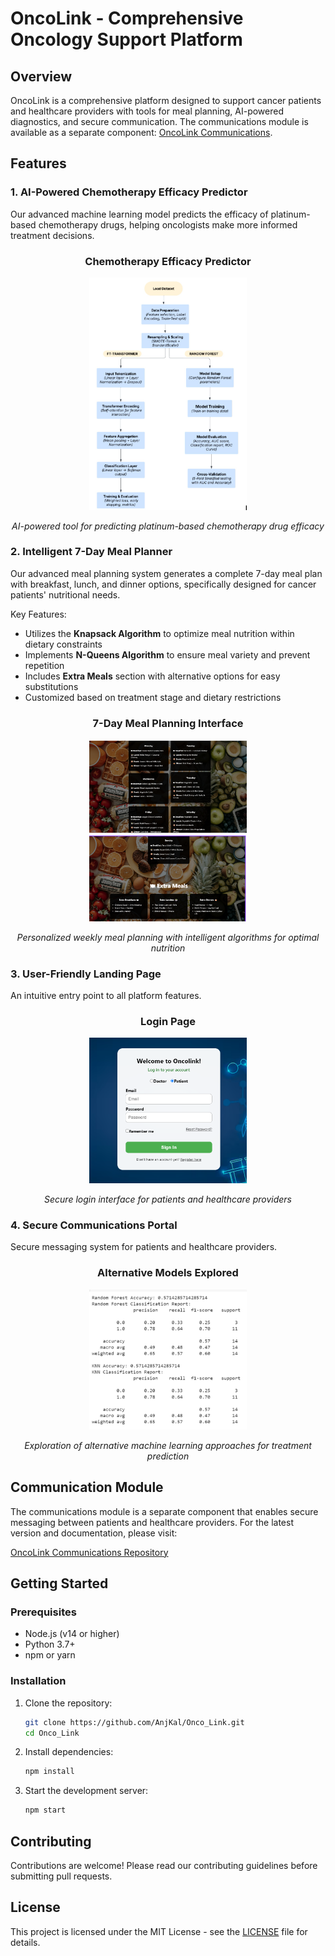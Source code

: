 # OncoLink - Comprehensive Oncology Support Platform

## Overview
OncoLink is a comprehensive platform designed to support cancer patients and healthcare providers with tools for meal planning, AI-powered diagnostics, and secure communication. The communications module is available as a separate component: [OncoLink Communications](https://github.com/your-username/oncolink-communications).

## Features

### 1. AI-Powered Chemotherapy Efficacy Predictor
Our advanced machine learning model predicts the efficacy of platinum-based chemotherapy drugs, helping oncologists make more informed treatment decisions.
<!-- Placeholder for prediction interface screenshot -->
<div align="center">
  <h3>Chemotherapy Efficacy Predictor</h3>
  <img src="images\AI working.png" alt="Chemotherapy Efficacy Prediction Interface" style="width: 50%; height: auto;">
  <p><em>AI-powered tool for predicting platinum-based chemotherapy drug efficacy</em></p>
</div>

### 2. Intelligent 7-Day Meal Planner
Our advanced meal planning system generates a complete 7-day meal plan with breakfast, lunch, and dinner options, specifically designed for cancer patients' nutritional needs.

Key Features:
- Utilizes the **Knapsack Algorithm** to optimize meal nutrition within dietary constraints
- Implements **N-Queens Algorithm** to ensure meal variety and prevent repetition
- Includes **Extra Meals** section with alternative options for easy substitutions
- Customized based on treatment stage and dietary restrictions

<!-- Meal Planner Screenshots -->
<div align="center">
  <h3>7-Day Meal Planning Interface</h3>
  <img src="images/meal planner 1.png" alt="Meal Planner Interface 1" style="width: 50%; height: auto;">
  <img src="images/meal planner 2.png" alt="Meal Planner Interface 2" style="width: 50%; height: auto;">
  <p><em>Personalized weekly meal planning with intelligent algorithms for optimal nutrition</em></p>
</div>

### 3. User-Friendly Landing Page
An intuitive entry point to all platform features.
<!-- Login Page -->
<div align="center">
  <h3>Login Page</h3>
  <img src="images/login.png" alt="Login Page" style="width: 50%; height: auto;">
  <p><em>Secure login interface for patients and healthcare providers</em></p>
</div>

### 4. Secure Communications Portal
Secure messaging system for patients and healthcare providers.
<!-- Additional Model Information -->
<div align="center">
  <h3>Alternative Models Explored</h3>
  <img src="images/some other models tried 1.png" alt="Additional Model Analysis" style="width: 50%; height: auto;">
  <p><em>Exploration of alternative machine learning approaches for treatment prediction</em></p>
</div>

## Communication Module
The communications module is a separate component that enables secure messaging between patients and healthcare providers. For the latest version and documentation, please visit:

[OncoLink Communications Repository](https://github.com/your-username/oncolink-communications)

## Getting Started

### Prerequisites
- Node.js (v14 or higher)
- Python 3.7+
- npm or yarn

### Installation
1. Clone the repository:
   ```bash
   git clone https://github.com/AnjKal/Onco_Link.git
   cd Onco_Link
   ```

2. Install dependencies:
   ```bash
   npm install
   ```

3. Start the development server:
   ```bash
   npm start
   ```

## Contributing
Contributions are welcome! Please read our contributing guidelines before submitting pull requests.

## License
This project is licensed under the MIT License - see the [LICENSE](LICENSE) file for details.

